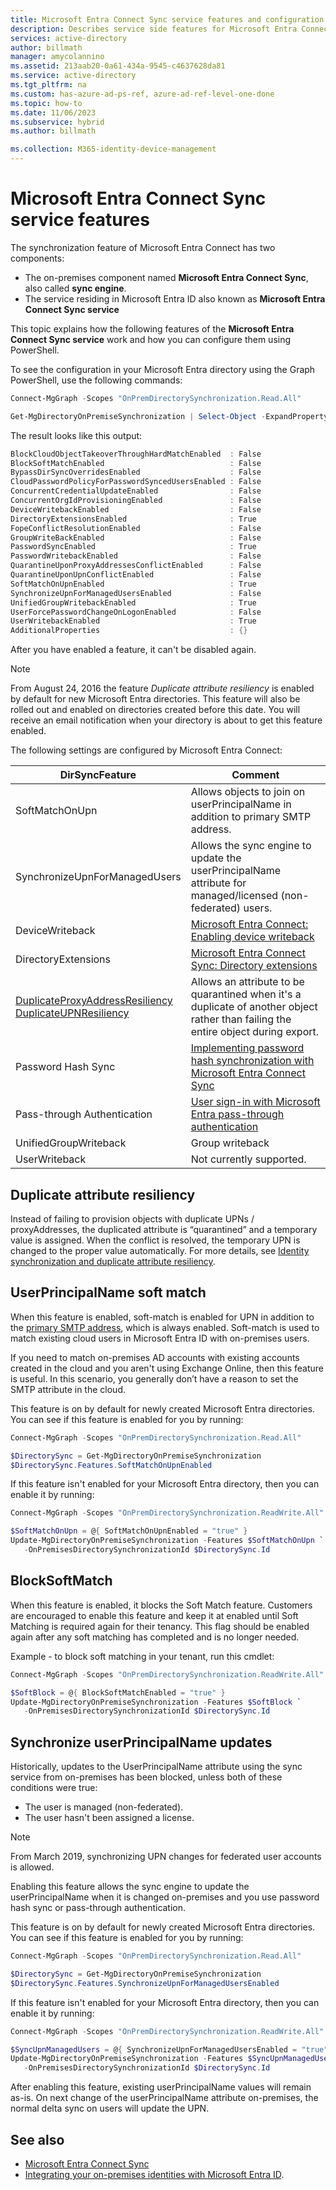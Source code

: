 ```yaml
---
title: Microsoft Entra Connect Sync service features and configuration
description: Describes service side features for Microsoft Entra Connect Sync service.
services: active-directory
author: billmath
manager: amycolannino
ms.assetid: 213aab20-0a61-434a-9545-c4637628da81
ms.service: active-directory
ms.tgt_pltfrm: na
ms.custom: has-azure-ad-ps-ref, azure-ad-ref-level-one-done
ms.topic: how-to
ms.date: 11/06/2023
ms.subservice: hybrid
ms.author: billmath

ms.collection: M365-identity-device-management
---
```

# Microsoft Entra Connect Sync service features

The synchronization feature of Microsoft Entra Connect has two components:

* The on-premises component named **Microsoft Entra Connect Sync**, also called **sync engine**.
* The service residing in Microsoft Entra ID also known as **Microsoft Entra Connect Sync service**

This topic explains how the following features of the **Microsoft Entra Connect Sync service** work and how you can configure them using PowerShell.

To see the configuration in your Microsoft Entra directory using the Graph PowerShell, use the following commands:

```powershell
Connect-MgGraph -Scopes "OnPremDirectorySynchronization.Read.All"

Get-MgDirectoryOnPremiseSynchronization | Select-Object -ExpandProperty Features | Format-List
```

The result looks like this output:

```powershell
BlockCloudObjectTakeoverThroughHardMatchEnabled  : False
BlockSoftMatchEnabled                            : False
BypassDirSyncOverridesEnabled                    : False
CloudPasswordPolicyForPasswordSyncedUsersEnabled : False
ConcurrentCredentialUpdateEnabled                : False
ConcurrentOrgIdProvisioningEnabled               : False
DeviceWritebackEnabled                           : False
DirectoryExtensionsEnabled                       : True
FopeConflictResolutionEnabled                    : False
GroupWriteBackEnabled                            : False
PasswordSyncEnabled                              : True
PasswordWritebackEnabled                         : False
QuarantineUponProxyAddressesConflictEnabled      : False
QuarantineUponUpnConflictEnabled                 : False
SoftMatchOnUpnEnabled                            : True
SynchronizeUpnForManagedUsersEnabled             : False
UnifiedGroupWritebackEnabled                     : True
UserForcePasswordChangeOnLogonEnabled            : False
UserWritebackEnabled                             : True
AdditionalProperties                             : {}
```

After you have enabled a feature, it can't be disabled again.

> [!NOTE]
> From August 24, 2016 the feature *Duplicate attribute resiliency* is enabled by default for new Microsoft Entra directories. This feature will also be rolled out and enabled on directories created before this date. You will receive an email notification when your directory is about to get this feature enabled.
> 
> 

The following settings are configured by Microsoft Entra Connect:

| DirSyncFeature | Comment |
| --- | --- |
| SoftMatchOnUpn |Allows objects to join on userPrincipalName in addition to primary SMTP address. |
| SynchronizeUpnForManagedUsers |Allows the sync engine to update the userPrincipalName attribute for managed/licensed (non-federated) users. |
| DeviceWriteback |[Microsoft Entra Connect: Enabling device writeback](how-to-connect-device-writeback.md) |
| DirectoryExtensions |[Microsoft Entra Connect Sync: Directory extensions](how-to-connect-sync-feature-directory-extensions.md) |
| [DuplicateProxyAddressResiliency<br/>DuplicateUPNResiliency](#duplicate-attribute-resiliency) |Allows an attribute to be quarantined when it's a duplicate of another object rather than failing the entire object during export. |
| Password Hash Sync |[Implementing password hash synchronization with Microsoft Entra Connect Sync](how-to-connect-password-hash-synchronization.md) |
|Pass-through Authentication|[User sign-in with Microsoft Entra pass-through authentication](how-to-connect-pta.md)|
| UnifiedGroupWriteback |Group writeback|
| UserWriteback |Not currently supported. |

## Duplicate attribute resiliency

Instead of failing to provision objects with duplicate UPNs / proxyAddresses, the duplicated attribute is “quarantined” and a temporary value is assigned. When the conflict is resolved, the temporary UPN is changed to the proper value automatically. For more details, see [Identity synchronization and duplicate attribute resiliency](how-to-connect-syncservice-duplicate-attribute-resiliency.md).

## UserPrincipalName soft match

When this feature is enabled, soft-match is enabled for UPN in addition to the [primary SMTP address](https://support.microsoft.com/kb/2641663), which is always enabled. Soft-match is used to match existing cloud users in Microsoft Entra ID with on-premises users.

If you need to match on-premises AD accounts with existing accounts created in the cloud and you aren't using Exchange Online, then this feature is useful. In this scenario, you generally don’t have a reason to set the SMTP attribute in the cloud.

This feature is on by default for newly created Microsoft Entra directories. You can see if this feature is enabled for you by running:  

```powershell
Connect-MgGraph -Scopes "OnPremDirectorySynchronization.Read.All"

$DirectorySync = Get-MgDirectoryOnPremiseSynchronization
$DirectorySync.Features.SoftMatchOnUpnEnabled
```

If this feature isn't enabled for your Microsoft Entra directory, then you can enable it by running:  

```powershell
Connect-MgGraph -Scopes "OnPremDirectorySynchronization.ReadWrite.All"

$SoftMatchOnUpn = @{ SoftMatchOnUpnEnabled = "true" }
Update-MgDirectoryOnPremiseSynchronization -Features $SoftMatchOnUpn `
   -OnPremisesDirectorySynchronizationId $DirectorySync.Id
```

## BlockSoftMatch

When this feature is enabled, it blocks the Soft Match feature. Customers are encouraged to enable this feature and keep it at enabled until Soft Matching is required again for their tenancy. This flag should be enabled again after any soft matching has completed and is no longer needed.

Example - to block soft matching in your tenant, run this cmdlet:

```powershell
Connect-MgGraph -Scopes "OnPremDirectorySynchronization.ReadWrite.All"

$SoftBlock = @{ BlockSoftMatchEnabled = "true" }
Update-MgDirectoryOnPremiseSynchronization -Features $SoftBlock `
   -OnPremisesDirectorySynchronizationId $DirectorySync.Id
```

## Synchronize userPrincipalName updates

Historically, updates to the UserPrincipalName attribute using the sync service from on-premises has been blocked, unless both of these conditions were true:

* The user is managed (non-federated).
* The user hasn't been assigned a license.

> [!NOTE]
> From March 2019, synchronizing UPN changes for federated user accounts is allowed.
> 

Enabling this feature allows the sync engine to update the userPrincipalName when it is changed on-premises and you use password hash sync or pass-through authentication.

This feature is on by default for newly created Microsoft Entra directories. You can see if this feature is enabled for you by running:  

```powershell
Connect-MgGraph -Scopes "OnPremDirectorySynchronization.Read.All"

$DirectorySync = Get-MgDirectoryOnPremiseSynchronization
$DirectorySync.Features.SynchronizeUpnForManagedUsersEnabled
```

If this feature isn't enabled for your Microsoft Entra directory, then you can enable it by running:  

```powershell
Connect-MgGraph -Scopes "OnPremDirectorySynchronization.ReadWrite.All"

$SyncUpnManagedUsers = @{ SynchronizeUpnForManagedUsersEnabled = "true" }
Update-MgDirectoryOnPremiseSynchronization -Features $SyncUpnManagedUsers `
   -OnPremisesDirectorySynchronizationId $DirectorySync.Id
```

After enabling this feature, existing userPrincipalName values will remain as-is. On next change of the userPrincipalName attribute on-premises, the normal delta sync on users will update the UPN.  

## See also

* [Microsoft Entra Connect Sync](how-to-connect-sync-whatis.md)
* [Integrating your on-premises identities with Microsoft Entra ID](../whatis-hybrid-identity.md).

